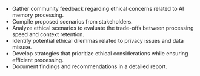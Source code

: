 - Gather community feedback regarding ethical concerns related to AI memory processing.
- Compile proposed scenarios from stakeholders.
- Analyze ethical scenarios to evaluate the trade-offs between processing speed and context retention.
- Identify potential ethical dilemmas related to privacy issues and data misuse.
- Develop strategies that prioritize ethical considerations while ensuring efficient processing.
- Document findings and recommendations in a detailed report.